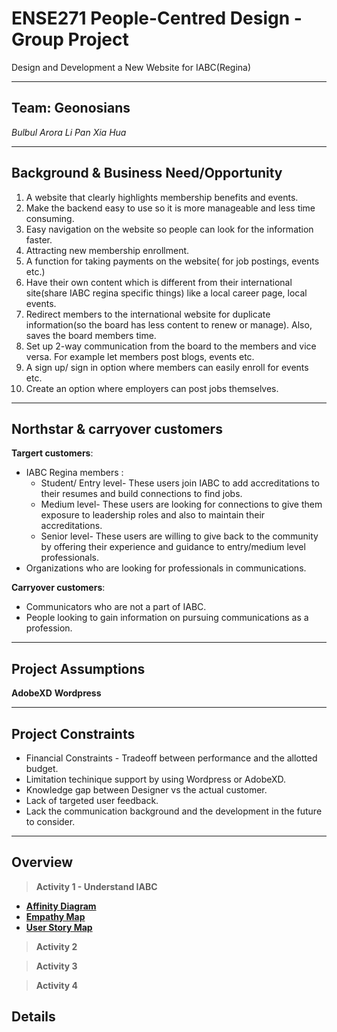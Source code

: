 # ENSE271 People-Centred Design - Group Project 
Design and Development a New Website for IABC(Regina)

---

## Team: Geonosians
*Bulbul Arora*     *Li Pan*    *Xia Hua* 

---

## Background & Business Need/Opportunity
1. A website that clearly highlights membership benefits and events. 
2. Make the backend easy to use so it is more manageable and less time consuming.  
3. Easy navigation on the website so people can look for the information faster.  
4. Attracting new membership enrollment.
5. A function for taking payments on the website( for job postings, events etc.) 
6. Have their own content which is different from their international site(share IABC regina specific things) like a local career page, local events.
7. Redirect members to the international website for duplicate information(so the board has less content to renew or manage). Also, saves the board members time.
8. Set up 2-way communication from the board to the members and vice versa. For example let members post blogs, events etc.
9. A sign up/ sign in option where members can easily enroll for events etc.
10. Create an option where employers can post jobs themselves.

---

## Northstar & carryover customers
**Targert customers**: 
* IABC Regina members :
  * Student/ Entry level- These users join IABC to add accreditations to their resumes and build connections to find jobs.
  * Medium level- These users are looking for connections to give them exposure to leadership roles and also to maintain their accreditations.
  * Senior level- These users are willing to give back to the community by offering their experience and guidance to entry/medium level professionals.
* Organizations who are looking for professionals in communications.

**Carryover customers**: 
* Communicators who are not a part of IABC.
* People looking to gain information on pursuing communications as a profession.

---

## Project Assumptions
**AdobeXD**
**Wordpress**  

---
## Project Constraints
* Financial Constraints - Tradeoff between performance and the allotted budget.
* Limitation techinique support by using Wordpress or AdobeXD.
* Knowledge gap between Designer vs the actual customer. 
* Lack of targeted user feedback.
* Lack the communication background and the development in the future to consider. 

---

## Overview
> **Activity 1 - Understand IABC**
- [**Affinity Diagram**](https://github.com/panli200/ENSE271-Project/tree/main/Affinity%20Diagram)
- [**Empathy Map**](https://github.com/panli200/ENSE271-Project/tree/main/Empathy%20Map)
- [**User Story Map**](https://github.com/panli200/ENSE271-Project/blob/main/User%20Story%20Map/UserStory.png)
> **Activity 2**

> **Activity 3**

> **Activity 4**

## Details



